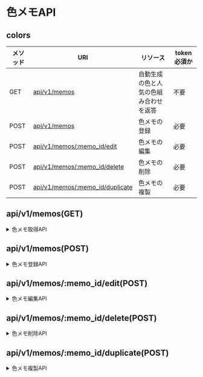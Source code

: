 # 色メモAPI


## colors
| メソッド | URI                                                               | リソース                               | token必須か |
| -------- | ----------------------------------------------------------------- | -------------------------------------- | ----------- |
| GET      | [api/v1/memos](#apiv1memosget)                                    | 自動生成の色と人気の色組み合わせを返答 | 不要        |
| POST     | [api/v1/memos](#apiv1memos(POST))                                 | 色メモの登録                           | 必要        |
| POST     | [api/v1/memos/:memo_id/edit](#apiv1memosmemoideditpost)           | 色メモの編集                           | 必要        |
| POST     | [api/v1/memos/:memo_id/delete](#apiv1memosmemo_iddeletepost)      | 色メモの削除                           | 必要        |
| POST     | [api/v1/memos/:memo_id/duplicate](#apiv1memosmemoidduplicatepost) | 色メモの複製                           | 必要        |

## api/v1/memos(GET)
<details>
<summary>色メモ取得API</summary>

### 説明
ユーザ全ての色メモを人気順で取得を行う。
### パス
```/api/v1/memos```
### メソッド
- GET
  - JSON(res)
###　レスポンス
```
{
    "memos":{
        [
            {
                "colors":{
                    "color1":"#FFFFFF",
                    "color2":"#000000"
                },
                "tags":{
                    [{
                        "モノクロ":"01GA3NHKCNQHE9WJTNR70WF2MX"
                    },{
                        "白黒":"01GA3NJKZXRH4CR7TT28HKS8XN"
                    }]
                },
                "creater_id":"01GA3NKQ5VZE70FY5MRVPYRABY",
                "owner_id":"01GA3NM3ETBHBP0SCXHB4TGYXB",
                "created_at":"2022-07-14T02:40:00Z",
                "updated_at":"2022-07-14T02:40:00Z",
                "id":"01GA3NQ0B4NM2Z6HPW2K9R1DF6"
            },

        ]
    }
}
```

</details>

## api/v1/memos(POST)

<details>
<summary> 色メモ登録API</summary>

### パス

```/api/v1/memos```


### メソッド
- POST
    - JSON(req,res)

### リクエスト

#### サンプル

```
{
    "memo":{
        "colors":{
            "color1":"#FFFFFF",
            "color2":"#000000"
        },
        "tags":{
            ["モノクロ","白黒"]
        }
    }
}
```
tagがない場合
```
{
    "colors":{
        "color1":"#FFFFFF",
        "color2":"#000000"
    }
}
```
color1, color2はサーバ側で名前順でソートする。
### レスポンス
#### 成功時
 - ステータスコード　200

### サンプル

```
{
    "memo":{
        "color":{
            "color1":"#000000",
            "color2":"#FFFFFF"
        },
        "owner_id":"01GA0Y1R6F5HJ6AJVH2RWT863G",
        "craeter_id":"01GA0Y1R6F5HJ6AJVH2RWT863G",
        "id":"01GA0Y1WN23BYR1N4EDZNYBDH5",
        "created_at":"2022-07-14T02:40:00Z",
        "updated_at":"2022-07-14T02:40:00Z",
        "tags":{
            [
                {"モノクロ":"01GA0Y2BBYCJFYY92T237Y17SX"},
                {"白黒":"01GA0Y21VP47YFR89VX5MKNYVJ"}
            ]
        }
    }
}
```


| パラメータ | 型           | 内容                                               |
| ---------- | ------------ | -------------------------------------------------- |
| color      | object       | ソートされた色の組み合わせと作成者などの情報を格納 |
| color1     | string       | 順番が若い方の色                                   |
| color2     | string       | 順番が若くない色                                   |
| owner_id   | string       | 所持者id                                           |
| creater_id | string       | 作成者id                                           |
| created_at | string       | 作成日時                                           |
| updated_at | string       | 更新日時                                           |
| tags       | array_object | 登録したタグ情報の配列                             |

### 失敗時
#### サンプル
```
{
    "err":"すでにその色の組み合わせは登録されています。"
}
```
### 注意点


</details>

## api/v1/memos/:memo_id/edit(POST)
<details>
<summary>色メモ編集API</summary>

### 説明
ログインしているユーザ自身の

### パス

```/api/v1/memos```


### メソッド
- POST
    - JSON(req,res)

### リクエスト

#### サンプル

```
{
    "color":{
        "color1":"#FFFFFF",
        "color2":"#000000"
    },
    "tags":{
        ["モノクロ","白黒"]
    }
}
```
tagがない場合
```
{
    "color":{
        "color1":"#FFFFFF",
        "color2":"#000000"
    }
}
```
color1, color2はサーバ側で名前順でソートする。
### レスポンス
#### 成功時
 - ステータスコード　200

### サンプル

```
{
    "memo":{
        "colors":{
            "color1":"#000000",
            "color2":"#FFFFFF"
        },
        "owner_id":"01JS2Z3NDEKCDS4RRFFQ69G5FAV",
        "craeter_id":"01JS2Z3NDEKCDS4RRFFQ69G5FAV",
        "id":"23SS2Z3NDEKCDS4RRFFQ69G5FAV",
        "created_at":"2022-07-14T02:40:00Z",
        "updated_at":"2022-07-14T02:40:00Z":
    },
    "tags":{
        [
            {"モノクロ":"01ARZ3NDEKTSV4RRFFQ69G5FAV"},
            {"白黒":"02ARZ3NDBDTSV4RRFFQ69G5FAX"}
        ]
    }
}
```


| パラメータ | 型           | 内容                                               |
| ---------- | ------------ | -------------------------------------------------- |
| color      | object       | ソートされた色の組み合わせと作成者などの情報を格納 |
| color1     | string       | 順番が若い方の色                                   |
| color2     | string       | 順番が若くない色                                   |
| owner_id   | string       | 所持者id                                           |
| creater_id | string       | 作成者id                                           |
| created_at | string       | 作成日時                                           |
| updated_at | string       | 更新日時                                           |
| tags       | array_object | 登録したタグ情報の配列                             |

### 失敗時
#### サンプル
```
{
    "err":"すでにその色の組み合わせは登録されています。"
}
```
### 注意点
色は名前順でソートされて返されます。



</details>


## api/v1/memos/:memo_id/delete(POST)
<details>
<summary>色メモ削除API</summary>

### 説明
ログインしているユーザ自身の

### パス

```api/v1/memos/:memo_id/delete```


### メソッド
- POST
    - JSON(res)

### リクエスト
なし

### レスポンス
#### 成功時
 - ステータスコード　204 

### サンプル

なし



### 失敗時
#### サンプル
```
{
    "err":"その色メモは存在しません。"
}
```
### 注意点



</details>



## api/v1/memos/:memo_id/duplicate(POST)
<details>

<summary> 色メモ複製API</summary>
### パス

```api/v1/memos/:memo_id/duplicate```


### メソッド
- POST
    - JSON(req,res)

### リクエスト
なし

### レスポンス
#### 成功時
 - ステータスコード　201

### サンプル

```
{
    "memo":{
        "colors":{
            "color1":"#000000",
            "color2":"#FFFFFF"
        },
        "owner_id":"01GA0Y1R6F5HJ6AJVH2RWT863G",
        "craeter_id":"01GA0Y1R6F5HJ6AJVH2RWT863G",
        "id":"01GA0Y1WN23BYR1N4EDZNYBDH5",
        "created_at":"2022-07-14T02:40:00Z",
        "updated_at":"2022-07-14T02:40:00Z",
        "tags":{
            [
                {"モノクロ":"01GA0Y2BBYCJFYY92T237Y17SX"},
                {"白黒":"01GA0Y21VP47YFR89VX5MKNYVJ"}
            ]
        }
    }
}
```


| パラメータ | 型           | 内容                                               |
| ---------- | ------------ | -------------------------------------------------- |
| color      | object       | ソートされた色の組み合わせと作成者などの情報を格納 |
| color1     | string       | 順番が若い方の色                                   |
| color2     | string       | 順番が若くない色                                   |
| owner_id   | string       | 所持者id                                           |
| creater_id | string       | 作成者id                                           |
| created_at | string       | 作成日時                                           |
| updated_at | string       | 更新日時                                           |
| tags       | array_object | 登録したタグ情報の配列                             |

### 失敗時
- status code 409 (Conflict)
#### サンプル
```
{
    "err":"すでにそのメモは複製されています。"
}
```
### 注意点
複製だけできる。
新規タグの追加などはできない（考えていない）
created_atは複製時点の時刻

</details>
